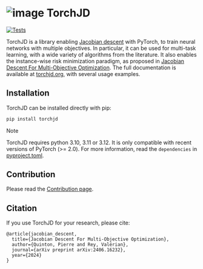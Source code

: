 # ![image](docs/source/icons/favicon-32x32.png) TorchJD

[![Tests](https://github.com/TorchJD/torchjd/actions/workflows/tests.yml/badge.svg)](https://github.com/TorchJD/torchjd/actions/workflows/tests.yml)

TorchJD is a library enabling [Jacobian descent](https://arxiv.org/pdf/2406.16232) with PyTorch, to
train neural networks with multiple objectives. In particular, it can be used for multi-task
learning, with a wide variety of algorithms from the literature. It also enables the instance-wise
risk minimization paradigm, as proposed in
[Jacobian Descent For Multi-Objective Optimization](https://arxiv.org/pdf/2406.16232). The full
documentation is available at [torchjd.org](https://torchjd.org), with several usage examples.

## Installation
<!-- start installation -->
TorchJD can be installed directly with pip:
```bash
pip install torchjd
```
<!-- end installation -->
> [!NOTE]
> TorchJD requires python 3.10, 3.11 or 3.12. It is only compatible with recent versions of
> PyTorch (>= 2.0). For more information, read the `dependencies` in
> [pyproject.toml](./pyproject.toml).

## Contribution

Please read the [Contribution page](CONTRIBUTING.md).

## Citation
If you use TorchJD for your research, please cite:
```
@article{jacobian_descent,
  title={Jacobian Descent For Multi-Objective Optimization},
  author={Quinton, Pierre and Rey, Valérian},
  journal={arXiv preprint arXiv:2406.16232},
  year={2024}
}
```

